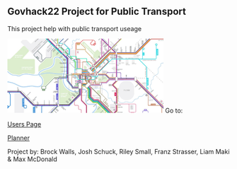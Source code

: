 ## Govhack22 Project for Public Transport  

This project help with public transport useage

<img src="./cover.jpeg" width="70%" height="70%">
Go to:

[Users Page](user.md) 

[Planner](Planner_veiw.md) 



Project by: Brock Walls, Josh Schuck, Riley Small, Franz Strasser, Liam Maki & Max McDonald
